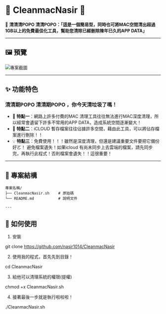# 🌟 **CleanmacNasir** 🌟

📌 **清清清POPO 清清POPO：「這是一個簡易型，同時也可將MAC空間清出超過1GB以上的免費最佳化工具，幫助您清除已經刪除陳年已久的APP DATA」**

---

## 🖼️ 預覽

![專案截圖]([https://i.imgur.com/gtyQwND.png])

---

## ✨ 功能特色
### 清清期POPO 清清期POPO ，你今天清垃圾了嗎！ 

- 🚀 **特點一**：網路上許多付費的MAC 清理工具往往無法進行MAC深度清理，所以經常會遺留下許多不常用的APP DATA，造成系統空間逐漸變大！
- 🎯 **特點二**：iCLOUD 暫存檔案往往佔據許多空間，藉由此工具，可以將佔存檔案進行刪除！！
- 💡 **特點三**：免費使用！！！雖然是深度清理，但還是建議重要文件要把它備份好ㄛ！ 避免檔案遺失！如果icloud 有尚未同步上去雲端的檔案，請先同步完，再執行此程式！否則檔案會遺失！！這很重要！

---

## 📂 專案結構

```plaintext
專案名稱/
├── CleanmacNasir.sh    # 原始碼
└── README.md           # 說明文件

---
```

## 🚀 如何使用
1. 安裝

git clone https://github.com/nasir1014/CleanmacNasir

2. 使用我的程式，首先先到目錄！

cd CleanmacNasir

3. 給他可以清理系統的權限(提權)

chmod +x CleanmacNasir.sh

4. 接著最後一步就是執行啦啦啦！

./CleanmacNasir.sh



